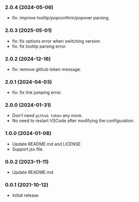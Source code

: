 ### 2.0.4 (2024-05-06)
* fix: improve tooltip/popconfirm/popover parsing.

### 2.0.3 (2025-05-01)
* fix: fix options error when switching version.
* fix: fix tooltip parsing error.

### 2.0.2 (2024-12-16)
* fix: remove github token message.

### 2.0.1 (2024-04-03)
* fix: fix link jumping error.

### 2.0.0 (2024-01-31)
* Don't need `github token` any more.
* No need to restart VSCode after modifying the configuration.

### 1.0.0 (2024-01-08)
* Update README.md and LICENSE
* Support jsx file.

### 0.0.2 (2023-11-11)
* Update README.md

### 0.0.1 (2021-10-12)
* Initial release